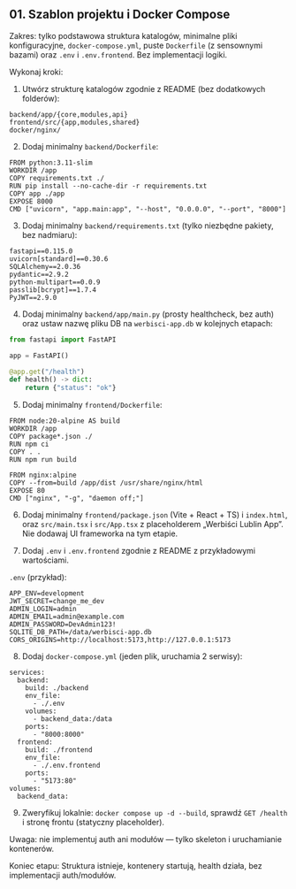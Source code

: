 ## 01. Szablon projektu i Docker Compose

Zakres: tylko podstawowa struktura katalogów, minimalne pliki konfiguracyjne, `docker-compose.yml`, puste `Dockerfile` (z sensownymi bazami) oraz `.env` i `.env.frontend`. Bez implementacji logiki.

Wykonaj kroki:
1) Utwórz strukturę katalogów zgodnie z README (bez dodatkowych folderów):
```
backend/app/{core,modules,api}
frontend/src/{app,modules,shared}
docker/nginx/
```

2) Dodaj minimalny `backend/Dockerfile`:
```
FROM python:3.11-slim
WORKDIR /app
COPY requirements.txt ./
RUN pip install --no-cache-dir -r requirements.txt
COPY app ./app
EXPOSE 8000
CMD ["uvicorn", "app.main:app", "--host", "0.0.0.0", "--port", "8000"]
```

3) Dodaj minimalny `backend/requirements.txt` (tylko niezbędne pakiety, bez nadmiaru):
```
fastapi==0.115.0
uvicorn[standard]==0.30.6
SQLAlchemy==2.0.36
pydantic==2.9.2
python-multipart==0.0.9
passlib[bcrypt]==1.7.4
PyJWT==2.9.0
```

4) Dodaj minimalny `backend/app/main.py` (prosty healthcheck, bez auth) oraz ustaw nazwę pliku DB na `werbisci-app.db` w kolejnych etapach:
```python
from fastapi import FastAPI

app = FastAPI()

@app.get("/health")
def health() -> dict:
    return {"status": "ok"}
```

5) Dodaj minimalny `frontend/Dockerfile`:
```
FROM node:20-alpine AS build
WORKDIR /app
COPY package*.json ./
RUN npm ci
COPY . .
RUN npm run build

FROM nginx:alpine
COPY --from=build /app/dist /usr/share/nginx/html
EXPOSE 80
CMD ["nginx", "-g", "daemon off;"]
```

6) Dodaj minimalny `frontend/package.json` (Vite + React + TS) i `index.html`, oraz `src/main.tsx` i `src/App.tsx` z placeholderem „Werbiści Lublin App”. Nie dodawaj UI frameworka na tym etapie.

7) Dodaj `.env` i `.env.frontend` zgodnie z README z przykładowymi wartościami.

`.env` (przykład):
```
APP_ENV=development
JWT_SECRET=change_me_dev
ADMIN_LOGIN=admin
ADMIN_EMAIL=admin@example.com
ADMIN_PASSWORD=DevAdmin123!
SQLITE_DB_PATH=/data/werbisci-app.db
CORS_ORIGINS=http://localhost:5173,http://127.0.0.1:5173
```

8) Dodaj `docker-compose.yml` (jeden plik, uruchamia 2 serwisy):
```
services:
  backend:
    build: ./backend
    env_file:
      - ./.env
    volumes:
      - backend_data:/data
    ports:
      - "8000:8000"
  frontend:
    build: ./frontend
    env_file:
      - ./.env.frontend
    ports:
      - "5173:80"
volumes:
  backend_data:
```

9) Zweryfikuj lokalnie: `docker compose up -d --build`, sprawdź `GET /health` i stronę frontu (statyczny placeholder).

Uwaga: nie implementuj auth ani modułów — tylko skeleton i uruchamianie kontenerów.

Koniec etapu: Struktura istnieje, kontenery startują, health działa, bez implementacji auth/modułów.


